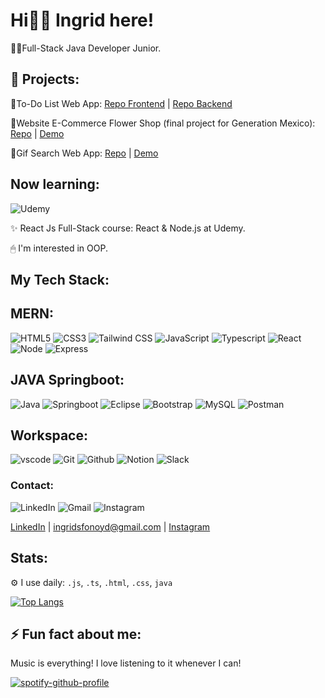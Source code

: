 # Hi👩‍🚀 Ingrid here!

👩‍💻Full-Stack Java Developer Junior.

##  📐 Projects: 

📲To-Do List Web App: [Repo Frontend](https://github.com/ingridsfd/To-do-App-Frontend) | [Repo Backend](https://github.com/ingridsfd/To-do-App-Backend)

🌸Website E-Commerce Flower Shop (final project for Generation Mexico): [Repo](https://github.com/codersx-genmex/proyecto-blumen) | [Demo](https://codersx-genmex.github.io/proyecto-blumen/)

📏Gif Search Web App: [Repo](https://github.com/ingridsfd/GifExpertApp) | [Demo](https://web-practice-isfd.netlify.app/)

## Now learning:

![Udemy](https://img.shields.io/badge/Udemy-A435F0.svg?style=for-the-badge&logo=Udemy&logoColor=white) 

✨ React Js Full-Stack course: React & Node.js at Udemy.
  
🖱 I'm interested in OOP.

## My Tech Stack:

## MERN:
![HTML5](https://img.shields.io/badge/HTML5-E34F26.svg?style=for-the-badge&logo=HTML5&logoColor=white)
![CSS3](https://img.shields.io/badge/CSS3-1572B6.svg?style=for-the-badge&logo=CSS3&logoColor=white)
![Tailwind CSS](https://img.shields.io/badge/Tailwind%20CSS-06B6D4.svg?style=for-the-badge&logo=Tailwind-CSS&logoColor=white)
![JavaScript](https://img.shields.io/badge/JavaScript-F7DF1E.svg?style=for-the-badge&logo=JavaScript&logoColor=black)
![Typescript](https://img.shields.io/badge/TypeScript-3178C6.svg?style=for-the-badge&logo=TypeScript&logoColor=white)
![React](https://img.shields.io/badge/React-61DAFB.svg?style=for-the-badge&logo=React&logoColor=black)
![Node](https://img.shields.io/badge/Node.js-339933.svg?style=for-the-badge&logo=nodedotjs&logoColor=white)
![Express](https://img.shields.io/badge/Express-000000.svg?style=for-the-badge&logo=Express&logoColor=white)


## JAVA Springboot:
![Java](https://img.shields.io/badge/java-%23ED8B00.svg?style=for-the-badge&logo=java&logoColor=white)
![Springboot](https://img.shields.io/badge/Spring%20Boot-6DB33F.svg?style=for-the-badge&logo=Spring-Boot&logoColor=white)
![Eclipse](https://img.shields.io/badge/Eclipse-FE7A16.svg?style=for-the-badge&logo=Eclipse&logoColor=white)
![Bootstrap](https://img.shields.io/badge/bootstrap-%23563D7C.svg?style=for-the-badge&logo=bootstrap&logoColor=white)
![MySQL](https://img.shields.io/badge/mysql-%2300f.svg?style=for-the-badge&logo=mysql&logoColor=white)
![Postman](https://img.shields.io/badge/Postman-FF6C37?style=for-the-badge&logo=postman&logoColor=white)

## Workspace:
![vscode](https://img.shields.io/badge/Visual%20Studio%20Code-007ACC.svg?style=for-the-badge&logo=Visual-Studio-Code&logoColor=white)
![Git](https://img.shields.io/badge/Git-F05032.svg?style=for-the-badge&logo=Git&logoColor=white)
![Github](https://img.shields.io/badge/GitHub-181717.svg?style=for-the-badge&logo=GitHub&logoColor=white)
![Notion](https://img.shields.io/badge/Notion-%23000000.svg?style=for-the-badge&logo=notion&logoColor=white)
![Slack](https://img.shields.io/badge/Slack-4A154B?style=for-the-badge&logo=slack&logoColor=white)

### Contact:
![LinkedIn](https://img.shields.io/badge/linkedin-%230077B5.svg?style=for-the-badge&logo=linkedin&logoColor=white)  ![Gmail](https://img.shields.io/badge/Gmail-D14836?style=for-the-badge&logo=gmail&logoColor=white) ![Instagram](https://img.shields.io/badge/Instagram-E4405F.svg?style=for-the-badge&logo=Instagram&logoColor=white)

[LinkedIn](https://www.linkedin.com/in/ingridsfd/) |  ingridsfonoyd@gmail.com | [Instagram](https://www.instagram.com/ingridsfonoy/)

## Stats: 

⚙️ I use daily: ```.js```, ```.ts```, ```.html```, ```.css```, ```java```

[![Top Langs](https://github-readme-stats.vercel.app/api/top-langs/?username=anuraghazra&layout=compact)](https://github.com/ingridsfd)

## ⚡ Fun fact about me: 

Music is everything! I love listening to it whenever I can! 

[![spotify-github-profile](https://spotify-github-profile.vercel.app/api/view?uid=22ttkjhecf3die5d2cp4t563i&cover_image=true&theme=novatorem&bar_color=53b14f&bar_color_cover=false)](https://github.com/kittinan/spotify-github-profile)


